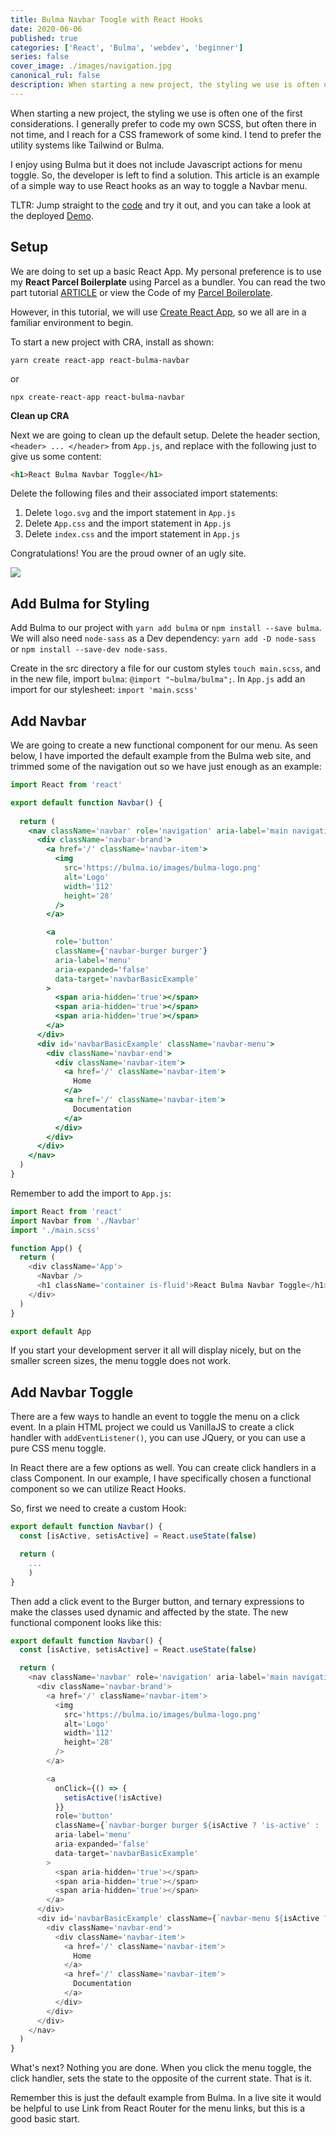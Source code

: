 ```yaml
---
title: Bulma Navbar Toogle with React Hooks
date: 2020-06-06
published: true
categories: ['React', 'Bulma', 'webdev', 'beginner']
series: false
cover_image: ./images/navigation.jpg
canonical_rul: false
description: When starting a new project, the styling we use is often one of the first considerations. I generally prefer to code my own SCSS, but often there in not time, and I reach for a CSS framework of some kind. I tend to prefer the utility systems like Tailwind or Bulma.
---
```

When starting a new project, the styling we use is often one of the first considerations. I generally prefer to code my own SCSS, but often there in not time, and I reach for a CSS framework of some kind. I tend to prefer the utility systems like Tailwind or Bulma.

I enjoy using Bulma but it does not include Javascript actions for menu toggle. So, the developer is left to find a solution. This article is an example of a simple way to use React hooks as an way to toggle a Navbar menu.

TLTR: Jump straight to the [code][REPO] and try it out, and you can take a look at the deployed [Demo][SITE].

## Setup
We are doing to set up a basic React App. My personal preference is to use my **React Parcel Boilerplate** using Parcel as a bundler. You can read the two part tutorial [ARTICLE](https://www.eclecticsaddlebag.com/react-boilerplate-part-1/) or view the Code of my [Parcel Boilerplate][BOILERPLATE].

However, in this tutorial, we will use [Create React App][CRA], so we all are in a familiar environment to begin.

To start a new project with CRA, install as shown:

```shell script
yarn create react-app react-bulma-navbar
```
or
```shell script
npx create-react-app react-bulma-navbar
```

**Clean up CRA**

Next we are going to clean up the default setup. Delete the header section,`<header> ... </header>` from `App.js`, and replace with the following just to give us some content:
```html
<h1>React Bulma Navbar Toggle</h1>
```
Delete the following files and their associated import statements:

1. Delete `logo.svg` and the import statement in `App.js`
2. Delete `App.css` and the import statement in `App.js`
3. Delete `index.css` and the import statement in `App.js`

Congratulations! You are the proud owner of an ugly site.

![](./images/ugly-site.png)

## Add Bulma for Styling

Add Bulma to our project with `yarn add bulma` or `npm install --save bulma`. We will also need `node-sass` as a Dev dependency: `yarn add -D node-sass` or `npm install --save-dev node-sass`.

Create in the src directory a file for our custom styles `touch main.scss`, and in the new file, import `bulma`: `@import "~bulma/bulma";`. In `App.js` add an import for our stylesheet: `import 'main.scss'`

## Add Navbar
We are going to create a new functional component for our menu. As seen below, I have imported the default example from the Bulma web site, and trimmed some of the navigation out so we have just enough as an example:
```jsx
import React from 'react'

export default function Navbar() {
  
  return (
    <nav className='navbar' role='navigation' aria-label='main navigation'>
      <div className='navbar-brand'>
        <a href='/' className='navbar-item'>
          <img
            src='https://bulma.io/images/bulma-logo.png'
            alt='Logo'
            width='112'
            height='28'
          />
        </a>

        <a
          role='button'
          className={'navbar-burger burger'}
          aria-label='menu'
          aria-expanded='false'
          data-target='navbarBasicExample'
        >
          <span aria-hidden='true'></span>
          <span aria-hidden='true'></span>
          <span aria-hidden='true'></span>
        </a>
      </div>
      <div id='navbarBasicExample' className='navbar-menu'>
        <div className='navbar-end'>
          <div className='navbar-item'>
            <a href='/' className='navbar-item'>
              Home
            </a>
            <a href='/' className='navbar-item'>
              Documentation
            </a>
          </div>
        </div>
      </div>
    </nav>
  )
}
```
Remember to add the import to `App.js`:

```javascript
import React from 'react'
import Navbar from './Navbar'
import './main.scss'

function App() {
  return (
    <div className='App'>
      <Navbar />
      <h1 className='container is-fluid'>React Bulma Navbar Toggle</h1>
    </div>
  )
}

export default App
```
If you start your development server it all will display nicely, but on the smaller screen sizes, the menu toggle does not work.

## Add Navbar Toggle

There are a few ways to handle an event to toggle the menu on a click event. In a plain HTML project we could us VanillaJS to create a click handler with `addEventListener()`, you can use JQuery, or you can use a pure CSS menu toggle.

In React there are a few options as well. You can create click handlers in a class Component. In our example, I have specifically chosen a functional component so we can utilize React Hooks.

So, first we need to create a custom Hook:

```javascript
export default function Navbar() {
  const [isActive, setisActive] = React.useState(false)

  return (
    ...
    )
}
```

Then add a click event to the Burger button, and ternary expressions to make the classes used dynamic and affected by the state. The new functional component looks like this:

```javascript
export default function Navbar() {
  const [isActive, setisActive] = React.useState(false)

  return (
    <nav className='navbar' role='navigation' aria-label='main navigation'>
      <div className='navbar-brand'>
        <a href='/' className='navbar-item'>
          <img
            src='https://bulma.io/images/bulma-logo.png'
            alt='Logo'
            width='112'
            height='28'
          />
        </a>

        <a
          onClick={() => {
            setisActive(!isActive)
          }}
          role='button'
          className={`navbar-burger burger ${isActive ? 'is-active' : ''}`}
          aria-label='menu'
          aria-expanded='false'
          data-target='navbarBasicExample'
        >
          <span aria-hidden='true'></span>
          <span aria-hidden='true'></span>
          <span aria-hidden='true'></span>
        </a>
      </div>
      <div id='navbarBasicExample' className={`navbar-menu ${isActive ? 'is-active' : ''}`}>
        <div className='navbar-end'>
          <div className='navbar-item'>
            <a href='/' className='navbar-item'>
              Home
            </a>
            <a href='/' className='navbar-item'>
              Documentation
            </a>
          </div>
        </div>
      </div>
    </nav>
  )
}
````
What's next? Nothing you are done. When you click the menu toggle, the click handler, sets the state to the opposite of the current state. That is it.

Remember this is just the default example from Bulma. In a live site it would be helpful to use Link from React Router for the menu links, but this is a good basic start.


[REPO]: https://github.com/eclectic-coding/article_react-bulma-navbar
[SITE]: https://react-bulma-navbar.now.sh/
[BOILERPLATE]: https://github.com/eclectic-coding/react-parcel-boilerplate
[CRA]: https://reactjs.org/docs/create-a-new-react-app.html

